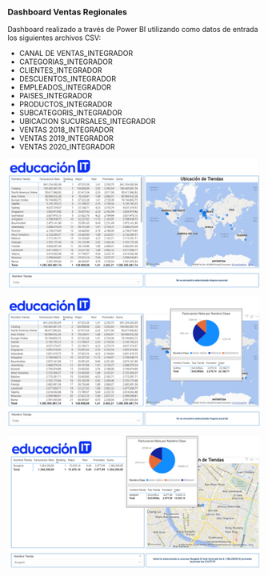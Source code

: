 ### Dashboard Ventas Regionales
Dashboard realizado a través de Power BI utilizando como datos de entrada los siguientes archivos CSV:
- CANAL DE VENTAS_INTEGRADOR
- CATEGORIAS_INTEGRADOR
- CLIENTES_INTEGRADOR
- DESCUENTOS_INTEGRADOR
- EMPLEADOS_INTEGRADOR
- PAISES_INTEGRADOR
- PRODUCTOS_INTEGRADOR
- SUBCATEGORIS_INTEGRADOR
- UBICACION SUCURSALES_INTEGRADOR
- VENTAS 2018_INTEGRADOR
- VENTAS 2019_INTEGRADOR
- VENTAS 2020_INTEGRADOR

![No carga la imagen](https://github.com/ruizrlaurap0704/PowerBI/blob/main/Dashboard_1.png)

![No carga la imagen](https://github.com/ruizrlaurap0704/PowerBI/blob/main/Dashboard_3.png)

![No carga la imagen](https://github.com/ruizrlaurap0704/PowerBI/blob/main/Dashboard_2.png)
